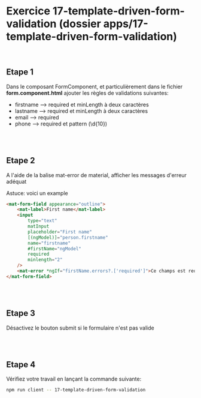 # Exercice 17-template-driven-form-validation (dossier apps/17-template-driven-form-validation)

<br>

## Etape 1

Dans le composant FormComponent, et particulièrement dans le fichier **form.component.html** ajouter les règles de validations suivantes:

-   firstname --> required et minLength à deux caractères
-   lastname --> required et minLength à deux caractères
-   email --> required
-   phone --> required et pattern (\d{10})

<br><br>

## Etape 2

A l'aide de la balise mat-error de material, afficher les messages d'erreur adéquat

Astuce: voici un example

```html
<mat-form-field appearance="outline">
    <mat-label>First name</mat-label>
    <input
        type="text"
        matInput
        placeholder="First name"
        [(ngModel)]="person.firstname"
        name="firstname"
        #firstName="ngModel"
        required
        minlength="2"
    />
    <mat-error *ngIf="firstName.errors?.['required']">Ce champs est requis</mat-error>
</mat-form-field>
```

<br><br>

## Etape 3

Désactivez le bouton submit si le formulaire n'est pas valide

<br><br>

## Etape 4

Vérifiez votre travail en lançant la commande suivante:

```bash
npm run client -- 17-template-driven-form-validation
```
